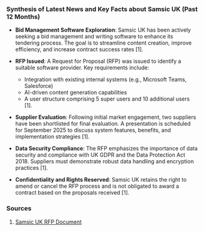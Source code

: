 ### Synthesis of Latest News and Key Facts about Samsic UK (Past 12 Months)

- **Bid Management Software Exploration**: Samsic UK has been actively seeking a bid management and writing software to enhance its tendering process. The goal is to streamline content creation, improve efficiency, and increase contract success rates [1].
  
- **RFP Issued**: A Request for Proposal (RFP) was issued to identify a suitable software provider. Key requirements include:
  - Integration with existing internal systems (e.g., Microsoft Teams, Salesforce)
  - AI-driven content generation capabilities
  - A user structure comprising 5 super users and 10 additional users [1].

- **Supplier Evaluation**: Following initial market engagement, two suppliers have been shortlisted for final evaluation. A presentation is scheduled for September 2025 to discuss system features, benefits, and implementation strategies [1].

- **Data Security Compliance**: The RFP emphasizes the importance of data security and compliance with UK GDPR and the Data Protection Act 2018. Suppliers must demonstrate robust data handling and encryption practices [1].

- **Confidentiality and Rights Reserved**: Samsic UK retains the right to amend or cancel the RFP process and is not obligated to award a contract based on the proposals received [1].

### Sources
1. [Samsic UK RFP Document](file:///C:/Users/Wiggles/TechnicalAssessment/data/raw/RFP%20-%20Bid%20Management%20Systems%20-%20Samsic%20UK.docx)